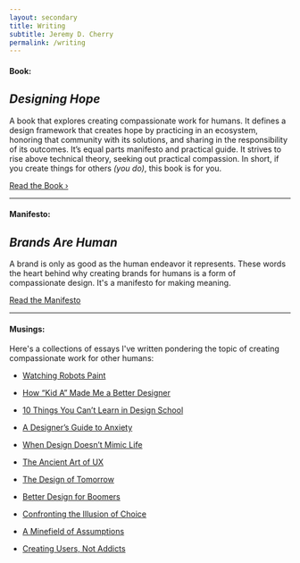 ```yaml
---
layout: secondary
title: Writing
subtitle: Jeremy D. Cherry
permalink: /writing
--- 
```


#### Book:

## _Designing Hope_

A book that explores creating compassionate work for humans. It defines a design framework that creates hope by practicing in an ecosystem, honoring that community with its solutions, and sharing in the responsibility of its outcomes. It’s equal parts manifesto and practical guide. It strives to rise above technical theory, seeking out practical compassion. In short, if you create things for others _(you do)_, this book is for you.

<a href="https://hopeful.design" class="btn_secondary">Read the Book ›</a>

---

#### Manifesto:

## _Brands Are Human_

A brand is only as good as the human endeavor it represents. These words the heart behind why creating brands for humans is a form of compassionate design. It's a manifesto for making meaning.

<a href="/brandsarehuman" class="btn_secondary">Read the Manifesto</a>

---

#### Musings:

Here's a collections of essays I've written pondering the topic of creating compassionate work for other humans:

- [Watching Robots Paint](https://www.journeygroup.com/essays/watching-robots-paint)

- [How “Kid A” Made Me a Better Designer](https://www.journeygroup.com/essays/how-kid-made-me-better-designer)

- [10 Things You Can’t Learn in Design School](https://www.journeygroup.com/essays/10-things-you-cant-learn-design-school)

- [A Designer’s Guide to Anxiety](https://medium.com/design-bootcamp/a-designers-guide-to-anxiety-6da57ffe3c12)

- [When Design Doesn’t Mimic Life](https://www.journeygroup.com/essays/when-design-doesnt-mimic-life)

- [The Ancient Art of UX](https://www.journeygroup.com/essays/ancient-art-ux)

- [The Design of Tomorrow](https://uxdesign.cc/the-design-of-tomorrow-how-the-future-of-design-lies-in-your-humanity-810a05995115)

- [Better Design for Boomers](https://www.journeygroup.com/essays/better-design-boomers)

- [Confronting the Illusion of Choice](https://uxdesign.cc/confronting-the-illusion-of-choice-7e72b26978c8)

- [A Minefield of Assumptions](https://www.journeygroup.com/essays/minefield-assumptions)

- [Creating Users, Not Addicts](https://www.journeygroup.com/essays/creating-users-not-addicts)